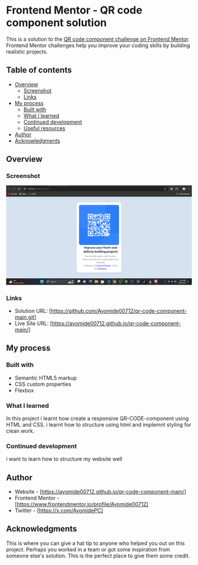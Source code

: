 # Frontend Mentor - QR code component solution

This is a solution to the [QR code component challenge on Frontend Mentor](https://www.frontendmentor.io/challenges/qr-code-component-iux_sIO_H). Frontend Mentor challenges help you improve your coding skills by building realistic projects. 

## Table of contents

- [Overview](#overview)
  - [Screenshot](#screenshot)
  - [Links](#links)
- [My process](#my-process)
  - [Built with](#built-with)
  - [What I learned](#what-i-learned)
  - [Continued development](#continued-development)
  - [Useful resources](#useful-resources)
- [Author](#author)
- [Acknowledgments](#acknowledgments)

## Overview

### Screenshot

![](./images/Screenshot%20.png)


### Links

- Solution URL: [https://github.com/Ayomide00712/qr-code-component-main.git]
- Live Site URL: [https://ayomide00712.github.io/qr-code-component-main/]

## My process

### Built with

- Semantic HTML5 markup
- CSS custom properties
- Flexbox
### What I learned

In this project i learnt how create a responsive QR-CODE-component using HTML and CSS. i learnt how to structure using html and implemnt styling for clean work.


### Continued development

i want to learn how to structure my website well

## Author

- Website - [https://ayomide00712.github.io/qr-code-component-main/]
- Frontend Mentor - [https://www.frontendmentor.io/profile/Ayomide00712]
- Twitter - [https://x.com/AyomidePC]

## Acknowledgments

This is where you can give a hat tip to anyone who helped you out on this project. Perhaps you worked in a team or got some inspiration from someone else's solution. This is the perfect place to give them some credit.

